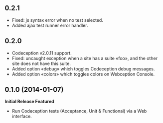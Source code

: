 ## 0.2.1

- Fixed: js syntax error when no test selected.
- Added ajax test runner error handler.

## 0.2.0

- Codeception v2.0.11 support.
- Fixed: uncaught exception when a site has a suite «foo», and the other site does not have this suite.
- Added option «debug» which toggles Codeception debug messages.
- Added option «colors» which toggles colors on Webception Console.

## 0.1.0 (2014-01-07)

**Initial Release Featured**

- Run Codeception tests (Acceptance, Unit & Functional) via a Web interface.